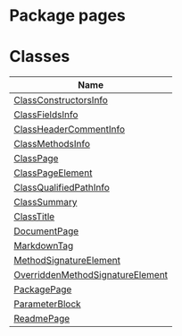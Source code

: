 Package pages
=============
Classes
=======
| Name                                                                    |
| ----------------------------------------------------------------------- |
| [ClassConstructorsInfo](ClassConstructorsInfo.md)                       |
| [ClassFieldsInfo](ClassFieldsInfo.md)                                   |
| [ClassHeaderCommentInfo](ClassHeaderCommentInfo.md)                     |
| [ClassMethodsInfo](ClassMethodsInfo.md)                                 |
| [ClassPage](ClassPage.md)                                               |
| [ClassPageElement](ClassPageElement.md)                                 |
| [ClassQualifiedPathInfo](ClassQualifiedPathInfo.md)                     |
| [ClassSummary](ClassSummary.md)                                         |
| [ClassTitle](ClassTitle.md)                                             |
| [DocumentPage](DocumentPage.md)                                         |
| [MarkdownTag](MarkdownTag.md)                                           |
| [MethodSignatureElement](MethodSignatureElement.md)                     |
| [OverriddenMethodSignatureElement](OverriddenMethodSignatureElement.md) |
| [PackagePage](PackagePage.md)                                           |
| [ParameterBlock](ParameterBlock.md)                                     |
| [ReadmePage](ReadmePage.md)                                             |

